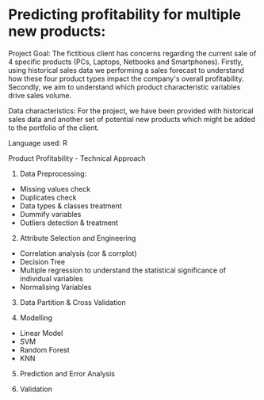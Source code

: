 # Predicting profitability for multiple new products:

Project Goal: The fictitious client has concerns regarding the current sale of 4 specific products (PCs, Laptops, Netbooks and Smartphones). Firstly, using historical sales data we performing a sales forecast to understand how these four product types impact the company's overall profitability. Secondly, we aim to understand which product characteristic variables drive sales volume.

Data characteristics:
For the project, we have been provided with historical sales data and another set of potential new products which might be added to the portfolio of the client.

Language used: R

Product Profitability - Technical Approach

1. Data Preprocessing:
- Missing values check
- Duplicates check
- Data types & classes treatment
- Dummify variables
- Outliers detection & treatment

2. Attribute Selection and Engineering
- Correlation analysis (cor & corrplot)
- Decision Tree
- Multiple regression to understand the statistical significance of individual variables
- Normalising Variables

3. Data Partition & Cross Validation

4. Modelling
- Linear Model
- SVM
- Random Forest
- KNN

5. Prediction and Error Analysis

6. Validation

